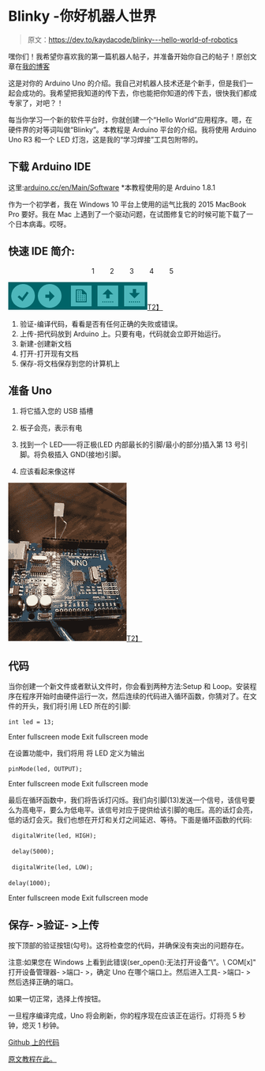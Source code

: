 # Blinky -你好机器人世界

> 原文：<https://dev.to/kaydacode/blinky---hello-world-of-robotics>

嘿你们！我希望你喜欢我的第一篇机器人帖子，并准备开始你自己的帖子！原创文章在[我的博客](http://www.kimarnett.com/blog/?p=140)

这是对你的 Arduino Uno 的介绍。我自己对机器人技术还是个新手，但是我们一起会成功的。我希望把我知道的传下去，你也能把你知道的传下去，很快我们都成专家了，对吧？！

每当你学习一个新的软件平台时，你就创建一个“Hello World”应用程序。嗯，在硬件界的对等词叫做“Blinky”。本教程是 Arduino 平台的介绍。我将使用 Arduino Uno R3 和一个 LED 灯泡，这是我的“学习焊接”工具包附带的。

## 下载 Arduino IDE

这里:[arduino.cc/en/Main/Software](https://www.arduino.cc/en/Main/Software)
*本教程使用的是 Arduino 1.8.1

作为一个初学者，我在 Windows 10 平台上使用的运气比我的 2015 MacBook Pro 要好。我在 Mac 上遇到了一个驱动问题，在试图修复它的时候可能下载了一个日本病毒。哎呀。

## 快速 IDE 简介:

<center>1        2        3        4        5
</center>

[![header](img/32b2f57b6ff77fa94e7d067ed2dd54a6.png)T2】](https://res.cloudinary.com/practicaldev/image/fetch/s--q8U5r-Qa--/c_limit%2Cf_auto%2Cfl_progressive%2Cq_auto%2Cw_880/http://www.kimarnett.com/blog/wp-content/uploads/2017/05/Capture.png)

1.  验证-编译代码，看看是否有任何正确的失败或错误。
2.  上传-把代码放到 Arduino 上。只要有电，代码就会立即开始运行。
3.  新建-创建新文档
4.  打开-打开现有文档
5.  保存-将文档保存到您的计算机上

## 准备 Uno

1.  将它插入您的 USB 插槽

2.  板子会亮，表示有电

3.  找到一个 LED——将正极(LED 内部最长的引脚/最小的部分)插入第 13 号引脚。将负极插入 GND(接地)引脚。

4.  应该看起来像这样

[![setup](img/76cc9107936befae5c41e108a871d6a2.png)T2】](https://res.cloudinary.com/practicaldev/image/fetch/s--weEN45FF--/c_limit%2Cf_auto%2Cfl_progressive%2Cq_auto%2Cw_880/https://i1.wp.com/www.kimarnett.com/blog/wp-content/uploads/2017/05/IMG_7491.jpg)

## 代码

当你创建一个新文件或者默认文件时，你会看到两种方法:Setup 和 Loop。安装程序在程序开始时由硬件运行一次，然后连续的代码进入循环函数，你猜对了。在文件的开头，我们将引用 LED 所在的引脚:

```
int led = 13; 
```

Enter fullscreen mode Exit fullscreen mode

在设置功能中，我们将用
将 LED 定义为输出

```
pinMode(led, OUTPUT); 
```

Enter fullscreen mode Exit fullscreen mode

最后在循环函数中，我们将告诉灯闪烁。我们向引脚(13)发送一个信号，该信号要么为高电平，要么为低电平。该信号对应于提供给该引脚的电压。高的话灯会亮，低的话灯会灭。我们也想在开灯和关灯之间延迟、等待。下面是循环函数的代码:

```
 digitalWrite(led, HIGH); 

 delay(5000); 

 digitalWrite(led, LOW); 

delay(1000); 
```

Enter fullscreen mode Exit fullscreen mode

## 保存- >验证- >上传

按下顶部的验证按钮(勾号)。这将检查您的代码，并确保没有突出的问题存在。

注意:如果您在 Windows 上看到此错误(ser_open():无法打开设备“\”。\ COM[x]"
打开设备管理器- >端口- >，确定 Uno 在哪个端口上。然后进入工具- >端口- >然后选择正确的端口。

如果一切正常，选择上传按钮。

一旦程序编译完成，Uno 将会刷新，你的程序现在应该正在运行。灯将亮 5 秒钟，熄灭 1 秒钟。

[Github 上的代码](https://github.com/karnett/Blink)

[原文教程在此。](https://www.arduino.cc/en/tutorial/blink)